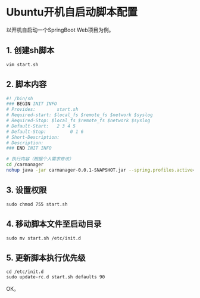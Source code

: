 # Ubuntu开机自启动脚本配置

以开机自启动一个SpringBoot Web项目为例。

## 1. 创建sh脚本

```
vim start.sh
```

## 2. 脚本内容

```sh
#! /bin/sh
### BEGIN INIT INFO
# Provides:        start.sh
# Required-start: $local_fs $remote_fs $network $syslog
# Required-Stop: $local_fs $remote_fs $network $syslog
# Default-Start:   2 3 4 5
# Default-Stop:         0 1 6
# Short-Description:
# Description:
### END INIT INFO

# 执行内容（根据个人需求修改）
cd /carmanager
nohup java -jar carmanager-0.0.1-SNAPSHOT.jar --spring.profiles.active=release &
```

## 3. 设置权限

```
sudo chmod 755 start.sh
```

## 4. 移动脚本文件至启动目录

```
sudo mv start.sh /etc/init.d
```

## 5. 更新脚本执行优先级

```
cd /etc/init.d
sudo update-rc.d start.sh defaults 90
```

OK。